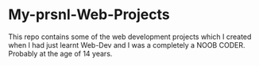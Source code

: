 # My-prsnl-Web-Projects
This repo contains some of the web development projects which I created when I had just learnt Web-Dev and I was a completely a NOOB CODER. Probably at the age of 14 years.
